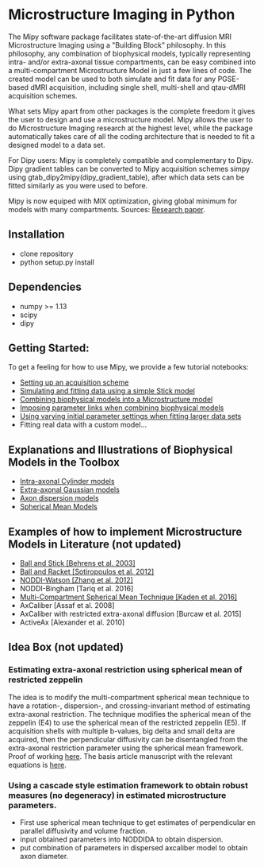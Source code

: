 # Microstructure Imaging in Python

The Mipy software package facilitates state-of-the-art diffusion MRI Microstructure Imaging using a "Building Block" philosophy. In this philosophy, any combination of biophysical models, typically representing intra- and/or extra-axonal tissue compartments, can be easy combined into a multi-compartment Microstructure Model in just a few lines of code. The created model can be used to both simulate and fit data for any PGSE-based dMRI acquisition, including single shell, multi-shell and qtau-dMRI acquisition schemes.

What sets Mipy apart from other packages is the complete freedom it gives the user to design and use a microstructure model. Mipy allows the user to do Microstructure Imaging research at the highest level, while the package automatically takes care of all the coding architecture that is needed to fit a designed model to a data set.

For Dipy users: Mipy is completely compatible and complementary to Dipy. Dipy gradient tables can be converted to Mipy acquisition schemes simpy using gtab_dipy2mipy(dipy_gradient_table), after which data sets can be fitted similarly as you were used to before. 

Mipy is now equiped with MIX optimization, giving global minimum for models with many compartments. Sources: [Research paper](https://escholarship.org/uc/item/9mr5b7ww).

## Installation
- clone repository
- python setup.py install

## Dependencies
- numpy >= 1.13
- scipy
- dipy

## Getting Started:
To get a feeling for how to use Mipy, we provide a few tutorial notebooks:
- [Setting up an acquisition scheme](https://github.com/AthenaEPI/microstruktur/blob/master/examples/tutorial_setting_up_acquisition_scheme.ipynb)
- [Simulating and fitting data using a simple Stick model](https://github.com/AthenaEPI/microstruktur/blob/master/examples/tutorial_simulating_and_fitting_using_a_simple_model.ipynb)
- [Combining biophysical models into a Microstructure model](https://github.com/AthenaEPI/microstruktur/blob/master/examples/tutorial_combining_biophysical_models_into_microstructure_model.ipynb)
- [Imposing parameter links when combining biophysical models](https://github.com/AthenaEPI/microstruktur/blob/master/examples/tutorial_imposing_parameter_links.ipynb)
- [Using varying initial parameter settings when fitting larger data sets](https://github.com/AthenaEPI/microstruktur/blob/master/examples/tutorial_varying_intial_parameter_settings_for_larger_data_sets.ipynb)
- Fitting real data with a custom model...

## Explanations and Illustrations of Biophysical Models in the Toolbox
- [Intra-axonal Cylinder models](https://github.com/AthenaEPI/microstruktur/blob/master/examples/example_intra_axonal_cylinder_models.ipynb)
- [Extra-axonal Gaussian models](https://github.com/AthenaEPI/microstruktur/blob/master/examples/example_extra_axonal_gaussian_models.ipynb)
- [Axon dispersion models](https://github.com/AthenaEPI/microstruktur/blob/master/examples/example_watson_bingham.ipynb)
- [Spherical Mean Models](https://github.com/AthenaEPI/microstruktur/blob/master/examples/example_spherical_mean_models.ipynb)

## Examples of how to implement Microstructure Models in Literature (not updated)
- [Ball and Stick [Behrens et al. 2003]](https://github.com/AthenaEPI/microstruktur/blob/master/examples/example_ball_and_stick.ipynb)
- [Ball and Racket [Sotiropoulos et al. 2012]](https://github.com/AthenaEPI/microstruktur/blob/master/examples/example_ball_and_racket.ipynb)
- [NODDI-Watson [Zhang et al. 2012]](https://github.com/AthenaEPI/microstruktur/blob/master/examples/example_noddi_watson.ipynb)
- NODDI-Bingham [Tariq et al. 2016]
- [Multi-Compartment Spherical Mean Technique [Kaden et al. 2016]](https://github.com/AthenaEPI/microstruktur/blob/master/examples/example_multi_compartment_spherical_mean_technique.ipynb)
- AxCaliber [Assaf et al. 2008]
- AxCaliber with restricted extra-axonal diffusion [Burcaw et al. 2015]
- ActiveAx [Alexander et al. 2010]

## Idea Box (not updated)
### Estimating extra-axonal restriction using spherical mean of restricted zeppelin
The idea is to modify the multi-compartment spherical mean technique to have a rotation-, dispersion-, and crossing-invariant method of estimating extra-axonal restriction. The technique modifies the spherical mean of the zeppelin (E4) to use the spherical mean of the restricted zeppelin (E5). If acquisition shells with multiple b-values, big delta and small delta are acquired, then the perpendicular diffusivity can be disentangled from the extra-axonal restriction parameter using the spherical mean framework. Proof of working [here](https://github.com/AthenaEPI/microstruktur/blob/master/examples/example_extra-axonal_restriction_estimation_using_spherical_mean.ipynb). The basis article manuscript with the relevant equations is [here](https://www.overleaf.com/9889990sjksnvyktkqc).
### Using a cascade style estimation framework to obtain robust measures (no degeneracy) in estimated microstructure parameters.
- First use spherical mean technique to get estimates of perpendicular en parallel diffusivity and volume fraction.
- input obtained parameters into NODDIDA to obtain dispersion.
- put combination of parameters in dispersed axcaliber model to obtain axon diameter.
